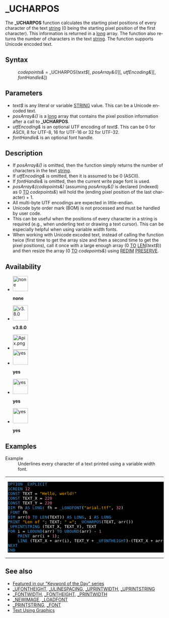 <style>pre.codeide, pre.outputfixed, .outputcrt0 { background-color: #000 !important; color: #FFF !important; }</style><!DOCTYPE html>
<html class="client-nojs" dir="ltr" lang="en">
<head>
<title>_UCHARPOS - QB64 Phoenix Edition Wiki</title>
</head>
<body class="mediawiki ltr sitedir-ltr mw-hide-empty-elt ns-0 ns-subject page-UCHARPOS rootpage-UCHARPOS skin-vector action-view skin-vector-legacy vector-feature-language-in-header-enabled vector-feature-language-in-main-page-header-disabled vector-feature-language-alert-in-sidebar-disabled vector-feature-sticky-header-disabled vector-feature-sticky-header-edit-disabled vector-feature-table-of-contents-disabled vector-feature-visual-enhancement-next-disabled">
<div class="mw-body" id="content" role="main">
<a id="top"></a>
<h1 class="firstHeading mw-first-heading" id="firstHeading">_UCHARPOS</h1>
<div class="vector-body" id="bodyContent">
<div class="mw-body-content mw-content-ltr" dir="ltr" id="mw-content-text" lang="en"><div class="mw-parser-output"><p>The <b>_UCHARPOS</b> function calculates the starting pixel positions of every character of the text <a href="STRING" title="STRING">string</a> (0 being the starting pixel position of the first character). This information is returned in a <a href="LONG" title="LONG">long</a> array. The function also returns the number of characters in the text <a href="STRING" title="STRING">string</a>. The function supports Unicode encoded text.
</p>
<h2><span class="mw-headline" id="Syntax">Syntax</span></h2>
<dl><dd><i>codepoints&amp;</i> = <a class="mw-selflink selflink">_UCHARPOS</a>(<i>text$</i>[, <i>posArray&amp;()</i>][, <i>utfEncoding&amp;</i>][, <i>fontHandle&amp;</i>])</dd></dl>
<p>
</p>
<h2><span class="mw-headline" id="Parameters">Parameters</span></h2>
<ul><li><i>text$</i> is any literal or variable <a href="STRING" title="STRING">STRING</a> value. This can be a Unicode encoded text.</li>
<li><i>posArray&amp;()</i> is a <a href="LONG" title="LONG">long</a> array that contains the pixel position information after a call to <b>_UCHARPOS</b>.</li>
<li><i>utfEncoding&amp;</i> is an optional UTF encoding of <i>text$</i>. This can be 0 for ASCII, 8 for UTF-8, 16 for UTF-16 or 32 for UTF-32.</li>
<li><i>fontHandle&amp;</i> is an optional font handle.</li></ul>
<p>
</p>
<h2><span class="mw-headline" id="Description">Description</span></h2>
<ul><li>If <i>posArray&amp;()</i> is omitted, then the function simply returns the number of characters in the text <a href="STRING" title="STRING">string</a>.</li>
<li>If <i>utfEncoding&amp;</i> is omitted, then it is assumed to be 0 (ASCII).</li>
<li>If <i>fontHandle&amp;</i> is omitted, then the current write page font is used.</li>
<li><i>posArray&amp;(codepoints&amp;)</i> (assuming <i>posArray&amp;()</i> is declared (indexed) as 0 <a href="TO" title="TO">TO</a> <i>codepoints&amp;</i>) will hold the (ending pixel position of the last character) + 1.</li>
<li>All multi-byte UTF encodings are expected in little-endian.</li>
<li>Unicode byte order mark (BOM) is not processed and must be handled by user code.</li>
<li>This can be useful when the positions of every character in a string is required (e.g., when underling text or drawing a text cursor). This can be especially helpful when using variable width fonts.</li>
<li>When working with Unicode excoded text, instead of calling the function twice (first time to get the array size and then a second time to get the pixel positions), call it once with a large enough array (0 <a href="TO" title="TO">TO</a> <a href="LEN" title="LEN">LEN</a>(<i>text$</i>)) and then resize the array (0 <a href="TO" title="TO">TO</a> <i>codepoints&amp;</i>) using <a href="REDIM" title="REDIM">REDIM</a> <a href="PRESERVE" title="PRESERVE">PRESERVE</a>.</li></ul>
<p>
</p>
<h2><span class="mw-headline" id="Availability">Availability</span></h2>
<ul class="gallery mw-gallery-nolines">
<li class="gallerybox" style="width: 53px"><div style="width: 53px">
<div class="thumb" style="width: 48px;"><div style="margin:0px auto;"><a class="image" href="File:Qb64.png" title="none"><img alt="none" decoding="async" height="48" src="/qb64wiki/images/9/91/Qb64.png" width="48"/></a></div></div>
<div class="gallerytext">
<p><b>none</b>
</p>
</div>
</div></li>
<li class="gallerybox" style="width: 53px"><div style="width: 53px">
<div class="thumb" style="width: 48px;"><div style="margin:0px auto;"><a class="image" href="File:Qbpe.png" title="v3.8.0"><img alt="v3.8.0" decoding="async" height="48" src="/qb64wiki/images/0/07/Qbpe.png" width="48"/></a></div></div>
<div class="gallerytext">
<p><b>v3.8.0</b>
</p>
</div>
</div></li>
<li class="gallerybox" style="width: 53px"><div style="width: 53px">
<div class="thumb" style="width: 48px;"><div style="margin:0px auto;"><a class="image" href="File:Apix.png"><img alt="Apix.png" decoding="async" height="48" src="/qb64wiki/images/5/5f/Apix.png" width="48"/></a></div></div>
<div class="gallerytext">
</div>
</div></li>
<li class="gallerybox" style="width: 53px"><div style="width: 53px">
<div class="thumb" style="width: 48px;"><div style="margin:0px auto;"><a class="image" href="File:Win.png" title="yes"><img alt="yes" decoding="async" height="48" src="/qb64wiki/images/2/29/Win.png" width="48"/></a></div></div>
<div class="gallerytext">
<p><b>yes</b>
</p>
</div>
</div></li>
<li class="gallerybox" style="width: 53px"><div style="width: 53px">
<div class="thumb" style="width: 48px;"><div style="margin:0px auto;"><a class="image" href="File:Lnx.png" title="yes"><img alt="yes" decoding="async" height="48" src="/qb64wiki/images/7/7a/Lnx.png" width="48"/></a></div></div>
<div class="gallerytext">
<p><b>yes</b>
</p>
</div>
</div></li>
<li class="gallerybox" style="width: 53px"><div style="width: 53px">
<div class="thumb" style="width: 48px;"><div style="margin:0px auto;"><a class="image" href="File:Osx.png" title="yes"><img alt="yes" decoding="async" height="48" src="/qb64wiki/images/2/22/Osx.png" width="48"/></a></div></div>
<div class="gallerytext">
<p><b>yes</b>
</p>
</div>
</div></li>
</ul>
<p>
</p>
<h2><span class="mw-headline" id="Examples">Examples</span></h2>
<dl><dt>Example</dt>
<dd>Underlines every character of a text printed using a variable width font.</dd></dl>
<table cellpadding="15px" width="100%">
<tbody><tr>
<td><pre class="codeide"><a href="OPTION" title="OPTION"><span style="color:#4593D8;">OPTION</span></a> <a class="mw-redirect" href="EXPLICIT" title="EXPLICIT"><span style="color:#4593D8;">_EXPLICIT</span></a>
<a href="SCREEN" title="SCREEN"><span style="color:#4593D8;">SCREEN</span></a> <span style="color:#F580B1;">12</span>
<a href="CONST" title="CONST"><span style="color:#4593D8;">CONST</span></a> TEXT = <span style="color:#FFB100;">"Hello, world!"</span>
<a href="CONST" title="CONST"><span style="color:#4593D8;">CONST</span></a> TEXT_X = <span style="color:#F580B1;">220</span>
<a href="CONST" title="CONST"><span style="color:#4593D8;">CONST</span></a> TEXT_Y = <span style="color:#F580B1;">220</span>
<a href="DIM" title="DIM"><span style="color:#4593D8;">DIM</span></a> fh <a href="AS" title="AS"><span style="color:#4593D8;">AS</span></a> <a href="LONG" title="LONG"><span style="color:#4593D8;">LONG</span></a>: fh = <a href="LOADFONT" title="LOADFONT"><span style="color:#4593D8;">_LOADFONT</span></a>(<span style="color:#FFB100;">"arial.ttf"</span>, <span style="color:#F580B1;">32</span>)
<a href="FONT" title="FONT"><span style="color:#4593D8;">_FONT</span></a> fh
<a href="DIM" title="DIM"><span style="color:#4593D8;">DIM</span></a> arr(<span style="color:#F580B1;">0</span> <a href="TO" title="TO"><span style="color:#4593D8;">TO</span></a> <a href="LEN" title="LEN"><span style="color:#4593D8;">LEN</span></a>(TEXT)) <a href="AS" title="AS"><span style="color:#4593D8;">AS</span></a> <a href="LONG" title="LONG"><span style="color:#4593D8;">LONG</span></a>, i <a href="AS" title="AS"><span style="color:#4593D8;">AS</span></a> <a href="LONG" title="LONG"><span style="color:#4593D8;">LONG</span></a>
<a href="PRINT" title="PRINT"><span style="color:#4593D8;">PRINT</span></a> <span style="color:#FFB100;">"Len of "</span>; TEXT; <span style="color:#FFB100;">" ="</span>; <a class="mw-selflink selflink"><span style="color:#4593D8;">_UCHARPOS</span></a>(TEXT, arr())
<a href="UPRINTSTRING" title="UPRINTSTRING"><span style="color:#4593D8;">_UPRINTSTRING</span></a> (TEXT_X, TEXT_Y), TEXT
<a href="FOR" title="FOR"><span style="color:#4593D8;">FOR</span></a> i = <a href="LBOUND" title="LBOUND"><span style="color:#4593D8;">LBOUND</span></a>(arr) <a href="TO" title="TO"><span style="color:#4593D8;">TO</span></a> <a href="UBOUND" title="UBOUND"><span style="color:#4593D8;">UBOUND</span></a>(arr) - <span style="color:#F580B1;">1</span>
    <a href="PRINT" title="PRINT"><span style="color:#4593D8;">PRINT</span></a> arr(i + <span style="color:#F580B1;">1</span>);
    <a href="LINE" title="LINE"><span style="color:#4593D8;">LINE</span></a> (TEXT_X + arr(i), TEXT_Y + <a href="UFONTHEIGHT" title="UFONTHEIGHT"><span style="color:#4593D8;">_UFONTHEIGHT</span></a>)-(TEXT_X + arr(i + <span style="color:#F580B1;">1</span>) - <span style="color:#F580B1;">1</span>, TEXT_Y + <a href="UFONTHEIGHT" title="UFONTHEIGHT"><span style="color:#4593D8;">_UFONTHEIGHT</span></a>), <span style="color:#F580B1;">9</span> + i <a href="MOD" title="MOD"><span style="color:#4593D8;">MOD</span></a> <span style="color:#F580B1;">7</span>
<a href="NEXT" title="NEXT"><span style="color:#4593D8;">NEXT</span></a>
<a href="END" title="END"><span style="color:#4593D8;">END</span></a>
</pre>
</td></tr></tbody></table>
<p>
</p>
<h2><span class="mw-headline" id="See_also">See also</span></h2>
<ul><li><a class="external text" href="https://qb64phoenix.com/forum/showthread.php?tid=2826" rel="nofollow">Featured in our "Keyword of the Day" series</a></li>
<li><a href="UFONTHEIGHT" title="UFONTHEIGHT">_UFONTHEIGHT</a>, <a href="ULINESPACING" title="ULINESPACING">_ULINESPACING</a>, <a href="UPRINTWIDTH" title="UPRINTWIDTH">_UPRINTWIDTH</a>, <a href="UPRINTSTRING" title="UPRINTSTRING">_UPRINTSTRING</a></li>
<li><a href="FONTWIDTH" title="FONTWIDTH">_FONTWIDTH</a>, <a href="FONTHEIGHT" title="FONTHEIGHT">_FONTHEIGHT</a>, <a href="PRINTWIDTH" title="PRINTWIDTH">_PRINTWIDTH</a></li>
<li><a href="NEWIMAGE" title="NEWIMAGE">_NEWIMAGE</a>, <a href="LOADFONT" title="LOADFONT">_LOADFONT</a></li>
<li><a href="PRINTSTRING" title="PRINTSTRING">_PRINTSTRING</a>, <a href="FONT" title="FONT">_FONT</a></li>
<li><a href="Text_Using_Graphics" title="Text Using Graphics">Text Using Graphics</a></li></ul>
<p>
</p>
<!-- 
NewPP limit report
Cached time: 20240714193355
Cache expiry: 86400
Reduced expiry: false
Complications: [show‐toc]
CPU time usage: 0.065 seconds
Real time usage: 0.079 seconds
Preprocessor visited node count: 448/1000000
Post‐expand include size: 3327/2097152 bytes
Template argument size: 778/2097152 bytes
Highest expansion depth: 4/100
Expensive parser function count: 0/100
Unstrip recursion depth: 0/20
Unstrip post‐expand size: 2407/5000000 bytes
-->
<!--
Transclusion expansion time report (%,ms,calls,template)
100.00%   50.351      1 -total
  6.65%    3.349     32 Template:Cl
  6.35%    3.195     15 Template:Text
  6.16%    3.103     18 Template:Parameter
  5.69%    2.864      1 Template:PageSyntax
  5.18%    2.606      1 Template:PageSeeAlso
  4.97%    2.504      1 Template:PageNavigation
  4.70%    2.366      1 Template:CodeEnd
  4.67%    2.354      1 Template:PageDescription
  4.65%    2.339      1 Template:PageParameters
-->
<!-- Saved in parser cache with key qb64pnix_mw19894-mwmb_:pcache:idhash:1219-0!canonical and timestamp 20240714193355 and revision id 9015.
 -->
</div>
</div>
</div>
</div>
</body>
</html>